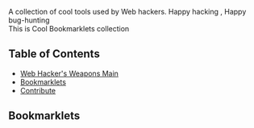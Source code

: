 A collection of cool tools used by Web hackers. Happy hacking , Happy bug-hunting<br>
This is Cool Bookmarklets collection

## Table of Contents
- [Web Hacker's Weapons Main](https://github.com/hahwul/WebHackersWeapons)
- [Bookmarklets](#bookmarklets)
- [Contribute](#contribute-and-contributor) 

## Bookmarklets
